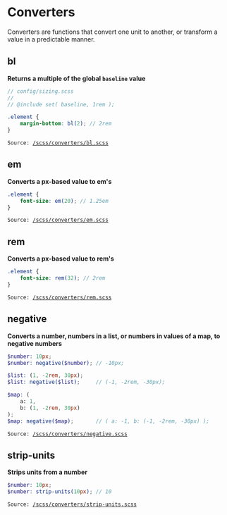 # Converters
Converters are functions that convert one unit to another, or transform a value in a predictable manner. 

## bl
**Returns a multiple of the global `baseline` value**

```scss
// config/sizing.scss
//
// @include set( baseline, 1rem );

.element {
	margin-bottom: bl(2); // 2rem
}
```

`Source: `[`/scss/converters/bl.scss`](../scss/converters/bl.scss)



## em
**Converts a px-based value to em's**

```scss
.element {
	font-size: em(20); // 1.25em
}
```

`Source: `[`/scss/converters/em.scss`](../scss/converters/em.scss)



## rem
**Converts a px-based value to rem's**

```scss
.element {
	font-size: rem(32); // 2rem
}
```

`Source: `[`/scss/converters/rem.scss`](../scss/converters/rem.scss)



## negative
**Converts a number, numbers in a list, or numbers in values of a map, to negative numbers**

```scss
$number: 10px;
$number: negative($number); // -10px;

$list: (1, -2rem, 30px);
$list: negative($list);     // (-1, -2rem, -30px);

$map: (
	a: 1,
	b: (1, -2rem, 30px)
);
$map: negative($map);       // ( a: -1, b: (-1, -2rem, -30px) );
```

`Source: `[`/scss/converters/negative.scss`](../scss/converters/negative.scss)



## strip-units
**Strips units from a number**

```scss
$number: 10px;
$number: strip-units(10px); // 10
```

`Source: `[`/scss/converters/strip-units.scss`](../scss/converters/strip-units.scss)
